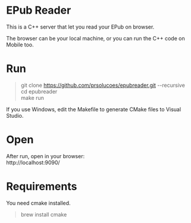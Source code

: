 # EPub Reader

This is a C++ server that let you read your EPub on browser.  

The browser can be your local machine, or you can run the C++ code on Mobile too.  

# Run

> git clone https://github.com/prsolucoes/epubreader.git --recursive  
> cd epubreader  
> make run  

If you use Windows, edit the Makefile to generate CMake files to Visual Studio.

# Open

After run, open in your browser:  
http://localhost:9090/

# Requirements

You need cmake installed.  
> brew install cmake  

